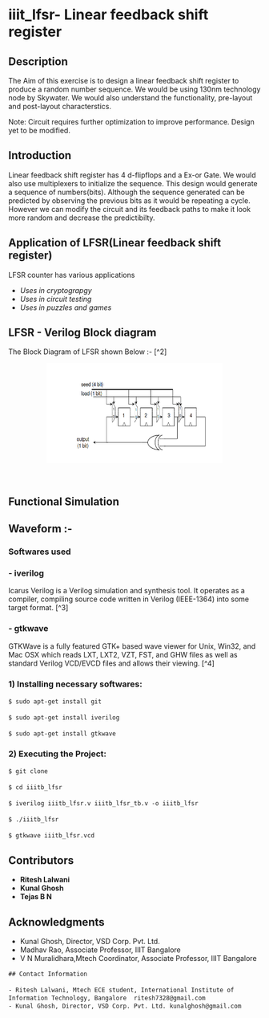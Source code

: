 # iiit_lfsr- Linear feedback shift register
## Description

The Aim of this exercise is to design a linear feedback shift register to produce a random number sequence. We would be using 130nm technology node by Skywater. We would also understand the functionality, pre-layout and post-layout characterstics.

Note: Circuit requires further optimization to improve performance. Design yet to be modified.

## Introduction

Linear feedback shift register has 4 d-flipflops and a Ex-or Gate. We would also use multiplexers to initialize the sequence. This design would generate a sequence of numbers(bits). Although the sequence generated can be predicted by observing the previous bits as it would be repeating a cycle. However we can modify the circuit and its feedback paths to make it look more random and decrease the predictibilty.

## Application of LFSR(Linear feedback shift register)
LFSR counter has various applications
- *Uses in cryptograpgy*
- *Uses in circuit testing*
- *Uses in puzzles and games*

## LFSR - Verilog Block diagram
The Block Diagram of LFSR shown Below :-
[^2]<br>
 <p align="center">
  <img width="350" height="200" src="/images/blockdiagram.PNG">
</p><br>

## Functional Simulation
## Waveform :- 


### Softwares used
### - **iverilog**
Icarus Verilog is a Verilog simulation and synthesis tool. It operates as a compiler, compiling source code written in Verilog (IEEE-1364) into some target format. [^3]

### - **gtkwave**
GTKWave is a fully featured GTK+ based wave viewer for Unix, Win32, and Mac OSX which reads LXT, LXT2, VZT, FST, and GHW files as well as standard Verilog VCD/EVCD files and allows their viewing. [^4]

### 1) Installing necessary softwares:
  ```
  $ sudo apt-get install git 
  
  $ sudo apt-get install iverilog 
  
  $ sudo apt-get install gtkwave 
  ```
  ### 2) Executing the Project:
  ```
  $ git clone 
  
  $ cd iiitb_lfsr
  
  $ iverilog iiitb_lfsr.v iiitb_lfsr_tb.v -o iiitb_lfsr
  
  $ ./iiitb_lfsr
  
  $ gtkwave iiitb_lfsr.vcd
  ```
  ## Contributors

- **Ritesh Lalwani**
- **Kunal Ghosh**
- **Tejas B N**

## Acknowledgments


- Kunal Ghosh, Director, VSD Corp. Pvt. Ltd.
- Madhav Rao, Associate Professor, IIIT Bangalore
- V N Muralidhara,Mtech Coordinator, Associate Professor, IIIT Bangalore
  
  
```
## Contact Information

- Ritesh Lalwani, Mtech ECE student, International Institute of Information Technology, Bangalore  ritesh7328@gmail.com
- Kunal Ghosh, Director, VSD Corp. Pvt. Ltd. kunalghosh@gmail.com
